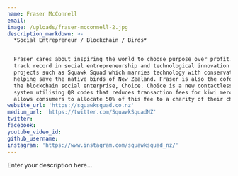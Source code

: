 ```yaml
---
name: Fraser McConnell
email:
image: /uploads/fraser-mcconnell-2.jpg
description_markdown: >-
  *Social Entrepreneur / Blockchain / Birds*


  Fraser cares about inspiring the world to choose purpose over profit. He has a
  track record in social entrepreneurship and technological innovation with
  projects such as Squawk Squad which marries technology with conservation in
  helping save the native birds of New Zealand. Fraser is also the cofounder of
  the blockchain social enterprise, Choice. Choice is a new contactless payments
  system utilising QR codes that reduces transaction fees for kiwi merchants and
  allows consumers to allocate 50% of this fee to a charity of their choice.
website_url: 'https://squawksquad.co.nz'
medium_url: 'https://twitter.com/SquawkSquadNZ'
twitter:
facebook:
youtube_video_id:
github_username:
instagram: 'https://www.instagram.com/squawksquad_nz/'
---
```


Enter your description here...
